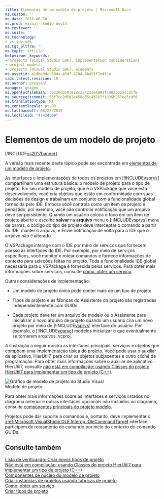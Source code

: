 ```yaml
---
title: Elementos de um modelo de projeto | Microsoft Docs
ms.custom: ''
ms.date: 2018-06-30
ms.prod: visual-studio-dev14
ms.reviewer: ''
ms.suite: ''
ms.technology:
- vs-ide-sdk
ms.tgt_pltfrm: ''
ms.topic: article
helpviewer_keywords:
- projects [Visual Studio SDK], implementation considerations
- project models
- projects [Visual Studio SDK], elements
ms.assetid: a1dbe0dc-68da-45d7-8704-5b43ff7e4fc4
caps.latest.revision: 19
ms.author: gregvanl
manager: ghogen
ms.openlocfilehash: c3c26bb501e28c324233e4991fc8023b2adcdcf6
ms.sourcegitcommit: 55f7ce2d5d2e458e35c45787f1935b237ee5c9f8
ms.translationtype: MT
ms.contentlocale: pt-BR
ms.lasthandoff: 08/22/2018
ms.locfileid: "47474509"
---
```

# <a name="elements-of-a-project-model"></a>Elementos de um modelo de projeto
[!INCLUDE[vs2017banner](../../includes/vs2017banner.md)]

A versão mais recente deste tópico pode ser encontrada em [elementos de um modelo de projeto](https://docs.microsoft.com/visualstudio/extensibility/internals/elements-of-a-project-model).  
  
As interfaces e implementações de todos os projetos em [!INCLUDE[vsprvs](../../includes/vsprvs-md.md)] compartilham uma estrutura básica: o modelo de projeto para o tipo de projeto. Em seu modelo de projeto, que é o VSPackage que você está desenvolvendo, você cria objetos que estão em conformidade com suas decisões de design e trabalham em conjunto com a funcionalidade global fornecida pelo IDE. Embora você controla como um item de projeto é persistido, por exemplo, você não controlar notificação que um arquivo deve ser persistente. Quando um usuário coloca o foco em um item de projeto aberto e escolhe **salvar** na **arquivo** menu o [!INCLUDE[vsprvs](../../includes/vsprvs-md.md)] menu de barras, o código do tipo de projeto deve interceptar o comando a partir do IDE, manter o arquivo, e Envie notificação de volta para o IDE que o arquivo não é alterado.  
  
 O VSPackage interage com o IDE por meio de serviços que fornecem acesso às interfaces do IDE. Por exemplo, por meio de serviços específicos, você monitor e rotear comandos e fornece informações de contexto para seleções feitas no projeto. Toda a funcionalidade IDE global necessária para o VSPackage é fornecida pelos serviços. Para obter mais informações sobre serviços, consulte [como: obter um serviço](../../extensibility/how-to-get-a-service.md).  
  
 Outras considerações de implementação:  
  
-   Um modelo de projeto único pode conter mais de um tipo de projeto.  
  
-   Tipos de projeto e as fábricas do Assistente do projeto são registradas independentemente com GUIDs.  
  
-   Cada projeto deve ter um arquivo de modelo ou o Assistente para inicializar o novo arquivo de projeto quando um usuário cria um novo projeto por meio de [!INCLUDE[vsprvs](../../includes/vsprvs-md.md)] interface do usuário. Por exemplo, o [!INCLUDE[vcprvc](../../includes/vcprvc-md.md)] modelos inicializar o que eventualmente se tornarem arquivos. vcproj.  
  
 A ilustração a seguir mostra as interfaces principais, serviços e objetos que compõem uma implementação típica do projeto. Você pode usar o auxiliar de aplicativo, HierUtil7, para criar os objetos subjacentes e outro clichê de programação. Para obter mais informações sobre o auxiliar de aplicativo HierUtil7, consulte [não está em compilação: usando Classes do projeto HierUtil7 para implementar um tipo de projeto (C++)](http://msdn.microsoft.com/en-us/a5c16a09-94a2-46ef-87b5-35b815e2f346).  
  
 ![Gráfico de modelo de projeto do Studio Visual](../../extensibility/internals/media/vsprojectmodel.gif "vsProjectModel")  
Modelo de projeto  
  
 Para obter mais informações sobre as interfaces e serviços listados no diagrama anterior e outras interfaces opcionais não incluídos no diagrama, consulte [componentes principais do projeto modelo](../../extensibility/internals/project-model-core-components.md).  
  
 Projetos pode dar suporte a comandos e, portanto, deve implementar o <xref:Microsoft.VisualStudio.OLE.Interop.IOleCommandTarget> interface participem de roteamento de comando por meio do contexto do comando GUIDs.  
  
## <a name="see-also"></a>Consulte também  
 [Lista de verificação: Criar novos tipos de projeto](../../extensibility/internals/checklist-creating-new-project-types.md)   
 [Não está em compilação: usando Classes do projeto HierUtil7 para implementar um tipo de projeto (C++)](http://msdn.microsoft.com/en-us/a5c16a09-94a2-46ef-87b5-35b815e2f346)   
 [Componentes de núcleo do modelo de projeto](../../extensibility/internals/project-model-core-components.md)   
 [Criar instâncias de projetos usando fábricas de projeto](../../extensibility/internals/creating-project-instances-by-using-project-factories.md)   
 [Como: obter um serviço](../../extensibility/how-to-get-a-service.md)   
 [Criar tipos de projeto](../../extensibility/internals/creating-project-types.md)

